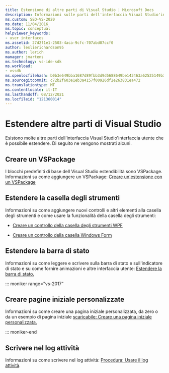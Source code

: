 ```yaml
---
title: Estensione di altre parti di Visual Studio | Microsoft Docs
description: Informazioni sulle parti dell'interfaccia Visual Studio'interfaccia utente che è possibile estendere. È possibile creare un VSPackage, scrivere nel log attività ed estendere la casella degli strumenti e la barra di stato.
ms.custom: SEO-VS-2020
ms.date: 11/04/2016
ms.topic: conceptual
helpviewer_keywords:
- user interfaces
ms.assetid: 27d2f1e1-2503-4aca-9cfc-707abd07ccf0
author: leslierichardson95
ms.author: lerich
manager: jmartens
ms.technology: vs-ide-sdk
ms.workload:
- vssdk
ms.openlocfilehash: b0b3e649bba1687d89fbb3d9d5688649be143463a62525149b3148724331942b
ms.sourcegitcommit: c72b2f603e1eb3a4157f00926df2e263831ea472
ms.translationtype: MT
ms.contentlocale: it-IT
ms.lasthandoff: 08/12/2021
ms.locfileid: "121360014"
---
```

# <a name="extend-other-parts-of-visual-studio"></a>Estendere altre parti di Visual Studio

Esistono molte altre parti dell'interfaccia Visual Studio'interfaccia utente che è possibile estendere. Di seguito ne vengono mostrati alcuni.

## <a name="create-a-vspackage"></a>Creare un VSPackage

I blocchi predefiniti di base dell Visual Studio estendibilità sono VSPackage.  Informazioni su come aggiungere un VSPackage: [Creare un'estensione con un VSPackage](../extensibility/creating-an-extension-with-a-vspackage.md)

## <a name="extend-the-toolbox"></a>Estendere la casella degli strumenti

Informazioni su come aggiungere nuovi controlli e altri elementi alla casella degli strumenti e come usare la funzionalità della casella degli strumenti:

- [Creare un controllo della casella degli strumenti WPF](../extensibility/creating-a-wpf-toolbox-control.md)

- [Creare un controllo della casella Windows Form](../extensibility/creating-a-windows-forms-toolbox-control.md)

## <a name="extend-the-status-bar"></a>Estendere la barra di stato

Informazioni su come leggere e scrivere sulla barra di stato e sull'indicatore di stato e su come fornire animazioni e altre interfaccia utente: [Estendere la barra di stato.](../extensibility/extending-the-status-bar.md)

::: moniker range="vs-2017"

## <a name="create-custom-start-pages"></a>Creare pagine iniziale personalizzate

Informazioni su come creare una pagina iniziale personalizzata, da zero o da un esempio di pagina iniziale [scaricabile: Creare una pagina iniziale personalizzata.](../extensibility/creating-a-custom-start-page.md)

::: moniker-end

## <a name="write-to-the-activity-log"></a>Scrivere nel log attività

Informazioni su come scrivere nel log attività: [Procedura: Usare il log attività](../extensibility/how-to-use-the-activity-log.md).
